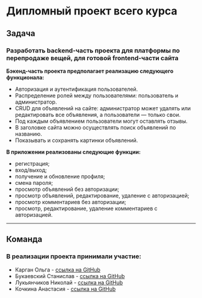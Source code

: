 # Дипломный проект всего курса

## **Задача**

### Разработать backend-часть проекта для платформы по перепродаже вещей, для готовой frontend-части сайта

**Бэкенд-часть проекта предполагает реализацию следующего функционала:**

- Авторизация и аутентификация пользователей.
- Распределение ролей между пользователями: пользователь и администратор.
- CRUD для объявлений на сайте: администратор может удалять или редактировать все объявления, а пользователи — только
  свои.
- Под каждым объявлением пользователи могут оставлять отзывы.
- В заголовке сайта можно осуществлять поиск объявлений по названию.
- Показывать и сохранять картинки объявлений.

**В приложении реализованы следующие функции:**

- регистрация;
- вход/выход;
- получение и обновление профиля;
- смена пароля;
- просмотр объявлений без авторизации;
- просмотр объявлений, редактирование, удаление с авторизацией;
- просмотр комментариев без авторизации;
- просмотр, редактирование, удаление комментариев с авторизацией.

***

## **Команда**

### В реализации проекта принимали участие:

- Карган Ольга - [ссылка на GitHub](https://github.com/olgakargan)
- Букаевский Станислав - [ссылка на GitHub](https://github.com/stanislavbukaevsky)
- Лукьянчиков Николай - [ссылка на GitHub](https://github.com/NikolayLukjanchikov)
- Кочкина Анастасия - [ссылка на GitHub](https://github.com/kochkinaanastasiya)
